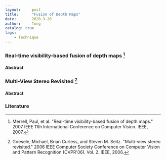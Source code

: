 ```yaml
---
layout:     post
title:      "Fusion of Depth Maps"
date:       2020-3-20
author:     Tong
catalog: true
tags:
    - Technique
---
```


### Real-time visibility-based fusion of depth maps [^Merrell07]

#### Abstract

### Multi-View Stereo Revisited [^Goesele06]

#### Abstract

### Literature

[^Merrell07]: Merrell, Paul, et al. "Real-time visibility-based fusion of depth maps." 2007 IEEE 11th International Conference on Computer Vision. IEEE, 2007.

[^Goesele06]: Goesele, Michael, Brian Curless, and Steven M. Seitz. "Multi-view stereo revisited." 2006 IEEE Computer Society Conference on Computer Vision and Pattern Recognition (CVPR'06). Vol. 2. IEEE, 2006.

